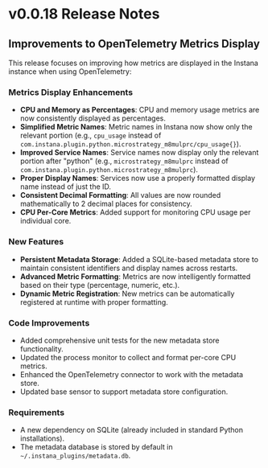 # v0.0.18 Release Notes

## Improvements to OpenTelemetry Metrics Display

This release focuses on improving how metrics are displayed in the Instana instance when using OpenTelemetry:

### Metrics Display Enhancements

- **CPU and Memory as Percentages**: CPU and memory usage metrics are now consistently displayed as percentages.
- **Simplified Metric Names**: Metric names in Instana now show only the relevant portion (e.g., `cpu_usage` instead of `com.instana.plugin.python.microstrategy_m8mulprc/cpu_usage{}`).
- **Improved Service Names**: Service names now display only the relevant portion after "python" (e.g., `microstrategy_m8mulprc` instead of `com.instana.plugin.python.microstrategy_m8mulprc`).
- **Proper Display Names**: Services now use a properly formatted display name instead of just the ID.
- **Consistent Decimal Formatting**: All values are now rounded mathematically to 2 decimal places for consistency.
- **CPU Per-Core Metrics**: Added support for monitoring CPU usage per individual core.

### New Features

- **Persistent Metadata Storage**: Added a SQLite-based metadata store to maintain consistent identifiers and display names across restarts.
- **Advanced Metric Formatting**: Metrics are now intelligently formatted based on their type (percentage, numeric, etc.).
- **Dynamic Metric Registration**: New metrics can be automatically registered at runtime with proper formatting.

### Code Improvements

- Added comprehensive unit tests for the new metadata store functionality.
- Updated the process monitor to collect and format per-core CPU metrics.
- Enhanced the OpenTelemetry connector to work with the metadata store.
- Updated base sensor to support metadata store configuration.

### Requirements

- A new dependency on SQLite (already included in standard Python installations).
- The metadata database is stored by default in `~/.instana_plugins/metadata.db`.
